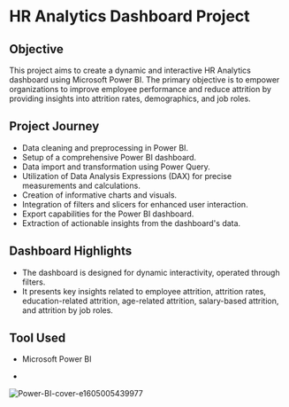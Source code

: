 # HR Analytics Dashboard Project

## Objective
This project aims to create a dynamic and interactive HR Analytics dashboard using Microsoft Power BI. The primary objective is to empower organizations to improve employee performance and reduce attrition by providing insights into attrition rates, demographics, and job roles.

## Project Journey
- Data cleaning and preprocessing in Power BI.
- Setup of a comprehensive Power BI dashboard.
- Data import and transformation using Power Query.
- Utilization of Data Analysis Expressions (DAX) for precise measurements and calculations.
- Creation of informative charts and visuals.
- Integration of filters and slicers for enhanced user interaction.
- Export capabilities for the Power BI dashboard.
- Extraction of actionable insights from the dashboard's data.

## Dashboard Highlights
- The dashboard is designed for dynamic interactivity, operated through filters.
- It presents key insights related to employee attrition, attrition rates, education-related attrition, age-related attrition, salary-based attrition, and attrition by job roles.

## Tool Used
- Microsoft Power BI

- 
![Power-BI-cover-e1605005439977](https://github.com/AfsalAH/Power-BI---Project---HR-ANALYTICS-DASHBOARD/assets/145492986/eef059ef-fe84-4409-92c1-b96747519c99)
